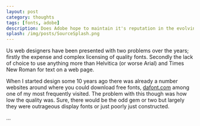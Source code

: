 ```yaml
---
layout: post
category: thoughts
tags: [fonts, adobe]
description: Does Adobe hope to maintain it's reputation in the evolving world of typography by releasing it's first ever open source font?
splash: /img/posts/SourceSplash.png
---
```


Us web designers have been presented with two problems over the years; firstly the expense and complex licensing of quality fonts. Secondly the lack of choice to use anything more than Helvitica (or worse Arial) and Times New Roman for text on a web page.

When I started design some 10 years ago there was already a number websites around where you could download free fonts, [dafont.com](http://dafont.com) among one of my most frequently visited. The problem with this though was how low the quality was. Sure, there would be the odd gem or two but largely they were outrageous display fonts or just poorly just constructed.

…